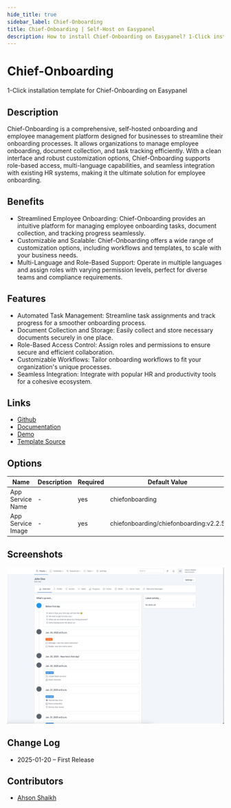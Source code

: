 ```yaml
---
hide_title: true
sidebar_label: Chief-Onboarding
title: Chief-Onboarding | Self-Host on Easypanel
description: How to install Chief-Onboarding on Easypanel? 1-Click installation template for Chief-Onboarding on Easypanel
---
```


<!-- generated -->

# Chief-Onboarding

1-Click installation template for Chief-Onboarding on Easypanel

## Description

Chief-Onboarding is a comprehensive, self-hosted onboarding and employee management platform designed for businesses to streamline their onboarding processes. It allows organizations to manage employee onboarding, document collection, and task tracking efficiently. With a clean interface and robust customization options, Chief-Onboarding supports role-based access, multi-language capabilities, and seamless integration with existing HR systems, making it the ultimate solution for employee onboarding.

## Benefits

- Streamlined Employee Onboarding: Chief-Onboarding provides an intuitive platform for managing employee onboarding tasks, document collection, and tracking progress seamlessly.
- Customizable and Scalable: Chief-Onboarding offers a wide range of customization options, including workflows and templates, to scale with your business needs.
- Multi-Language and Role-Based Support: Operate in multiple languages and assign roles with varying permission levels, perfect for diverse teams and compliance requirements.

## Features

- Automated Task Management: Streamline task assignments and track progress for a smoother onboarding process.
- Document Collection and Storage: Easily collect and store necessary documents securely in one place.
- Role-Based Access Control: Assign roles and permissions to ensure secure and efficient collaboration.
- Customizable Workflows: Tailor onboarding workflows to fit your organization's unique processes.
- Seamless Integration: Integrate with popular HR and productivity tools for a cohesive ecosystem.

## Links

- [Github](https://github.com/chiefonboarding/chiefonboarding)
- [Documentation](https://docs.chiefonboarding.com/)
- [Demo](https://demo.chiefonboarding.com/)
- [Template Source](https://github.com/easypanel-io/templates/tree/main/templates/chiefonboarding)

## Options

Name | Description | Required | Default Value
-|-|-|-
App Service Name | - | yes | chiefonboarding
App Service Image | - | yes | chiefonboarding/chiefonboarding:v2.2.5

## Screenshots

![Chief-Onboarding Screenshot](./assets/screenshot.png)

## Change Log

- 2025-01-20 – First Release

## Contributors

- [Ahson Shaikh](https://github.com/Ahson-Shaikh)
